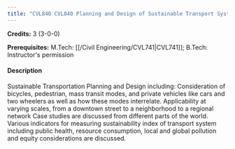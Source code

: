 ```yaml
---
title: "CVL840 CVL840 Planning and Design of Sustainable Transport Systems"
---
```

**Credits:** 3 (3-0-0)

**Prerequisites:** M.Tech: [[/Civil Engineering/CVL741|CVL741]]; B.Tech: Instructor's permission

#### Description
Sustainable Transportation Planning and Design including: Consideration of bicycles, pedestrian, mass transit modes, and private vehicles like cars and two wheelers as well as how these modes interrelate. Applicability at varying scales, from a downtown street to a neighborhood to a regional network Case studies are discussed from different parts of the world. Various indicators for measuring sustainability index of transport system including public health, resource consumption, local and global pollution and equity considerations are discussed.